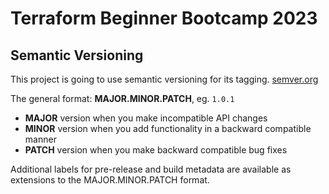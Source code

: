 # Terraform Beginner Bootcamp 2023

## Semantic Versioning

This project is going to use semantic versioning for its tagging.
[semver.org](https://semver.org)


The general format:
**MAJOR.MINOR.PATCH**, eg. `1.0.1`

- **MAJOR** version when you make incompatible API changes
- **MINOR** version when you add functionality in a backward compatible manner
- **PATCH** version when you make backward compatible bug fixes

Additional labels for pre-release and build metadata are available as extensions to the MAJOR.MINOR.PATCH format.